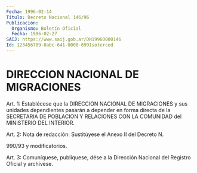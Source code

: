 ```yaml
---
Fecha: 1996-02-14
Título: Decreto Nacional 146/96
Publicación:
  Organismo: Boletín Oficial
  Fecha: 1996-02-27
SAIJ: https://www.saij.gob.ar/DN19960000146
Id: 123456789-0abc-641-0000-6991soterced
---
```

# DIRECCION NACIONAL DE MIGRACIONES

<a id="1"></a>
Art. 1: Establécese que la DIRECCION NACIONAL DE MIGRACIONES y sus unidades dependientes pasarán a depender en forma directa de la SECRETARIA  DE    POBLACION  Y  RELACIONES  CON  LA  COMUNIDAD  del MINISTERIO DEL INTERIOR.

<a id="2"></a>
Art. 2: Nota de redacción: Sustitúyese el Anexo II del Decreto N.

990/93 y modificatorios.

<a id="3"></a>
Art. 3: Comuníquese, publíquese, dése a la Dirección  Nacional del Registro  Oficial  y  archívese.